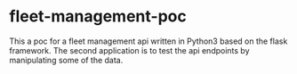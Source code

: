 # fleet-management-poc
This a poc for a fleet management api written in Python3 based on the flask framework. The second application is to test the api endpoints by manipulating some of the data.



